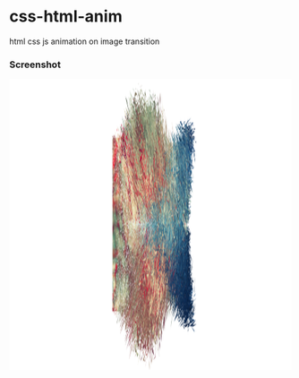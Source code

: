 # css-html-anim
html css js animation on image transition

### Screenshot 

<img src=download.png height=520 width=1200>
